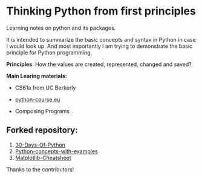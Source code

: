 # Thinking Python from first principles
 
Learning notes on python and its packages.

It is intended to summarize the basic concepts and syntax in Python in case I would look up.
And most importantly I am trying to demonstrate the basic principle for Python programming.

**Principles**:
How the values are created, represented, changed and saved?

**Main Learing materials:**

* CS61a from UC Berkerly

* [python-course.eu](https://python-course.eu/)

* Composing Programs

## Forked repository:

 1. [30-Days-Of-Python](https://github.com/Asabeneh/30-Days-Of-Python)
 2. [Python-concepts-with-examples](https://github.com/trekhleb/learn-python)
 3. [Matplotlib-Cheatsheet](https://github.com/matplotlib/cheatsheets)

Thanks to the contributors!